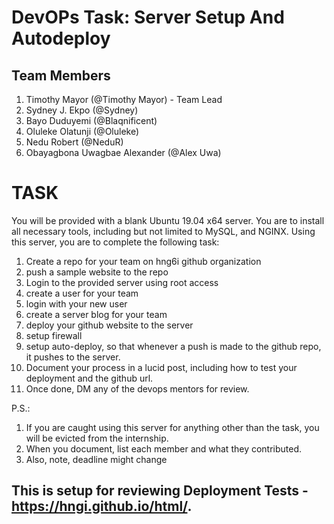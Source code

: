 # DevOPs Task: Server Setup And Autodeploy

## Team Members 
1. Timothy Mayor (@Timothy Mayor) - Team Lead
2. Sydney J. Ekpo	(@Sydney)
3. Bayo Duduyemi	(@Blaqnificent)
4. Oluleke Olatunji	(@Oluleke)
5. Nedu Robert (@NeduR)
6. Obayagbona Uwagbae Alexander (@Alex Uwa)


# TASK
You will be provided with a blank Ubuntu 19.04 x64 server. You are to install all necessary tools, including but not limited to MySQL, and NGINX.
Using this server, you are to complete the following task:

1. Create a repo for your team on hng6i github organization
2. push a sample website to the repo
3. Login to the provided server using root access
4. create a user for your team
5. login with your new user
6. create a server blog for your team
7. deploy your github website to the server
8. setup firewall
9. setup auto-deploy, so that whenever a push is made to the github repo, it pushes to the server.
10. Document your process in a lucid post, including how to test your deployment and the github url.
11. Once done, DM any of the devops mentors for review.

P.S.: 
1. If you are caught using this server for anything other than the task, you will be evicted from the internship.
2. When you document, list each member and what they contributed.
3. Also, note, deadline might change


## This is setup for reviewing Deployment Tests - https://hngi.github.io/html/.
